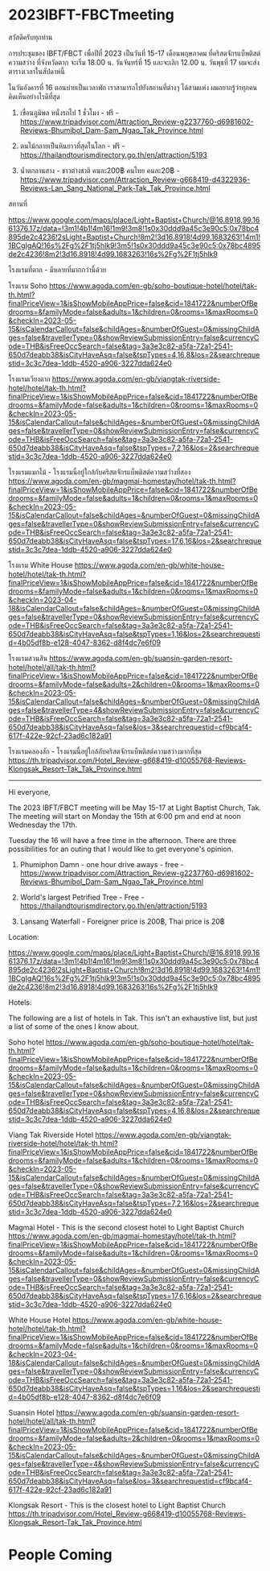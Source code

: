 # 2023IBFT-FBCTmeeting

สวัสดีครับทุกท่าน

การประชุมของ IBFT/FBCT เพื่อปีที่ 2023 เป็นวันที่ 15-17 เดือนพฤษภาคม ที่คริสตจักรแบ็พติสต์ความสว่าง ที่จังหวัดตาก จะเริ่ม 18.00 น. วันจันทร์ที่ 15 และจะเลิก 12.00 น. วันพุธที่ 17 ผมจะส่งตารางเวลาในสัปดาห์นี้

ในวันอังคารที่ 16 ตอนบ่ายเป็นเวลาพัก เราสามารถไปยังสถานที่ต่างๆ ได้สามแห่ง ผมอยากรู้ว่าทุกคนคิดเห็นอย่างไรดีที่สุด

1. เขื่อนภูมิพล หนั่งรถไป 1 ชั่วโมง - ฟรี - https://www.tripadvisor.com/Attraction_Review-g2237760-d6981602-Reviews-Bhumibol_Dam-Sam_Ngao_Tak_Province.html

2. ตนไม้กลายเป็นหินยาวที่สุดในโลก - ฟรี - https://thailandtourismdirectory.go.th/en/attraction/5193

3. น้ำตกลานสาง - ชาวต่างชาติ คนละ200฿ คนไทย คนละ20฿ - https://www.tripadvisor.com/Attraction_Review-g668419-d4322936-Reviews-Lan_Sang_National_Park-Tak_Tak_Province.html

สทานที่

https://www.google.com/maps/place/Light+Baptist+Church/@16.8918,99.1661376,17z/data=!3m1!4b1!4m16!1m9!3m8!1s0x30ddd9a45c3e90c5:0x78bc4895de2c4236!2sLight+Baptist+Church!8m2!3d16.8918!4d99.1683263!14m1!1BCgIgAQ!16s%2Fg%2F1tj5hlk9!3m5!1s0x30ddd9a45c3e90c5:0x78bc4895de2c4236!8m2!3d16.8918!4d99.1683263!16s%2Fg%2F1tj5hlk9

โรงแรมที่ตาก - มีหลายที่มากกว่านี้ด้วย

โรงแรม Soho
https://www.agoda.com/en-gb/soho-boutique-hotel/hotel/tak-th.html?finalPriceView=1&isShowMobileAppPrice=false&cid=1841722&numberOfBedrooms=&familyMode=false&adults=1&children=0&rooms=1&maxRooms=0&checkIn=2023-05-15&isCalendarCallout=false&childAges=&numberOfGuest=0&missingChildAges=false&travellerType=0&showReviewSubmissionEntry=false&currencyCode=THB&isFreeOccSearch=false&tag=3a3e3c82-a5fa-72a1-2541-650d7deabb38&isCityHaveAsq=false&tspTypes=4,16,8&los=2&searchrequestid=3c3c7dea-1ddb-4520-a906-3227dda624e0

โรงแรมเวียงตาก
https://www.agoda.com/en-gb/viangtak-riverside-hotel/hotel/tak-th.html?finalPriceView=1&isShowMobileAppPrice=false&cid=1841722&numberOfBedrooms=&familyMode=false&adults=1&children=0&rooms=1&maxRooms=0&checkIn=2023-05-15&isCalendarCallout=false&childAges=&numberOfGuest=0&missingChildAges=false&travellerType=0&showReviewSubmissionEntry=false&currencyCode=THB&isFreeOccSearch=false&tag=3a3e3c82-a5fa-72a1-2541-650d7deabb38&isCityHaveAsq=false&tspTypes=7,2,16&los=2&searchrequestid=3c3c7dea-1ddb-4520-a906-3227dda624e0

โรงแรมแมกไม้ - โรงแรมนี้อยู่ใกล้กับคริสตจักรแบ็พติสต์ความสว่างที่สอง
https://www.agoda.com/en-gb/magmai-homestay/hotel/tak-th.html?finalPriceView=1&isShowMobileAppPrice=false&cid=1841722&numberOfBedrooms=&familyMode=false&adults=1&children=0&rooms=1&maxRooms=0&checkIn=2023-05-15&isCalendarCallout=false&childAges=&numberOfGuest=0&missingChildAges=false&travellerType=0&showReviewSubmissionEntry=false&currencyCode=THB&isFreeOccSearch=false&tag=3a3e3c82-a5fa-72a1-2541-650d7deabb38&isCityHaveAsq=false&tspTypes=17,6,16&los=2&searchrequestid=3c3c7dea-1ddb-4520-a906-3227dda624e0

โรงแรม White House
https://www.agoda.com/en-gb/white-house-hotel/hotel/tak-th.html?finalPriceView=1&isShowMobileAppPrice=false&cid=1841722&numberOfBedrooms=&familyMode=false&adults=1&children=0&rooms=1&maxRooms=0&checkIn=2023-04-18&isCalendarCallout=false&childAges=&numberOfGuest=0&missingChildAges=false&travellerType=0&showReviewSubmissionEntry=false&currencyCode=THB&isFreeOccSearch=false&tag=3a3e3c82-a5fa-72a1-2541-650d7deabb38&isCityHaveAsq=false&tspTypes=1,16&los=2&searchrequestid=4b05df8b-e128-4047-8362-d8f4dc7e6f09

โรงแรมสวนสิน
https://www.agoda.com/en-gb/suansin-garden-resort-hotel/hotel/all/tak-th.html?finalPriceView=1&isShowMobileAppPrice=false&cid=1841722&numberOfBedrooms=&familyMode=false&adults=2&children=0&rooms=1&maxRooms=0&checkIn=2023-05-15&isCalendarCallout=false&childAges=&numberOfGuest=0&missingChildAges=false&travellerType=4&showReviewSubmissionEntry=false&currencyCode=THB&isFreeOccSearch=false&tag=3a3e3c82-a5fa-72a1-2541-650d7deabb38&isCityHaveAsq=false&los=3&searchrequestid=cf9bcaf4-617f-422e-92cf-23ad6c182a91

โรงแรมคลองสัก - โรงแรมนี้อยู่ใกล้กับคริสตจักรแบ็พติสต์ความสว่างมากที่สุด
https://th.tripadvisor.com/Hotel_Review-g668419-d10055768-Reviews-Klongsak_Resort-Tak_Tak_Province.html

---

Hi everyone,

The 2023 IBFT/FBCT meeting will be May 15-17 at Light Baptist Church, Tak. The meeting will start on Monday the 15th at 6:00 pm and end at noon Wednesday the 17th.

Tuesday the 16 will have a free time in the afternoon. There are three possibilities for an outing that I would like to get everyone's opinion.

1. Phumiphon Damn - one hour drive aways - free - https://www.tripadvisor.com/Attraction_Review-g2237760-d6981602-Reviews-Bhumibol_Dam-Sam_Ngao_Tak_Province.html

2. World's largest Petrified Tree - Free - https://thailandtourismdirectory.go.th/en/attraction/5193

3. Lansang Waterfall - Foreigner price is 200฿, Thai price is 20฿

Location:

https://www.google.com/maps/place/Light+Baptist+Church/@16.8918,99.1661376,17z/data=!3m1!4b1!4m16!1m9!3m8!1s0x30ddd9a45c3e90c5:0x78bc4895de2c4236!2sLight+Baptist+Church!8m2!3d16.8918!4d99.1683263!14m1!1BCgIgAQ!16s%2Fg%2F1tj5hlk9!3m5!1s0x30ddd9a45c3e90c5:0x78bc4895de2c4236!8m2!3d16.8918!4d99.1683263!16s%2Fg%2F1tj5hlk9

Hotels:

The following are a list of hotels in Tak. This isn't an exhaustive list, but just a list of some of the ones I know about.

Soho hotel
https://www.agoda.com/en-gb/soho-boutique-hotel/hotel/tak-th.html?finalPriceView=1&isShowMobileAppPrice=false&cid=1841722&numberOfBedrooms=&familyMode=false&adults=1&children=0&rooms=1&maxRooms=0&checkIn=2023-05-15&isCalendarCallout=false&childAges=&numberOfGuest=0&missingChildAges=false&travellerType=0&showReviewSubmissionEntry=false&currencyCode=THB&isFreeOccSearch=false&tag=3a3e3c82-a5fa-72a1-2541-650d7deabb38&isCityHaveAsq=false&tspTypes=4,16,8&los=2&searchrequestid=3c3c7dea-1ddb-4520-a906-3227dda624e0

Viang Tak Riverside Hotel
https://www.agoda.com/en-gb/viangtak-riverside-hotel/hotel/tak-th.html?finalPriceView=1&isShowMobileAppPrice=false&cid=1841722&numberOfBedrooms=&familyMode=false&adults=1&children=0&rooms=1&maxRooms=0&checkIn=2023-05-15&isCalendarCallout=false&childAges=&numberOfGuest=0&missingChildAges=false&travellerType=0&showReviewSubmissionEntry=false&currencyCode=THB&isFreeOccSearch=false&tag=3a3e3c82-a5fa-72a1-2541-650d7deabb38&isCityHaveAsq=false&tspTypes=7,2,16&los=2&searchrequestid=3c3c7dea-1ddb-4520-a906-3227dda624e0

Magmai Hotel - This is the second closest hotel to Light Baptist Church
https://www.agoda.com/en-gb/magmai-homestay/hotel/tak-th.html?finalPriceView=1&isShowMobileAppPrice=false&cid=1841722&numberOfBedrooms=&familyMode=false&adults=1&children=0&rooms=1&maxRooms=0&checkIn=2023-05-15&isCalendarCallout=false&childAges=&numberOfGuest=0&missingChildAges=false&travellerType=0&showReviewSubmissionEntry=false&currencyCode=THB&isFreeOccSearch=false&tag=3a3e3c82-a5fa-72a1-2541-650d7deabb38&isCityHaveAsq=false&tspTypes=17,6,16&los=2&searchrequestid=3c3c7dea-1ddb-4520-a906-3227dda624e0

White House Hotel
https://www.agoda.com/en-gb/white-house-hotel/hotel/tak-th.html?finalPriceView=1&isShowMobileAppPrice=false&cid=1841722&numberOfBedrooms=&familyMode=false&adults=1&children=0&rooms=1&maxRooms=0&checkIn=2023-04-18&isCalendarCallout=false&childAges=&numberOfGuest=0&missingChildAges=false&travellerType=0&showReviewSubmissionEntry=false&currencyCode=THB&isFreeOccSearch=false&tag=3a3e3c82-a5fa-72a1-2541-650d7deabb38&isCityHaveAsq=false&tspTypes=1,16&los=2&searchrequestid=4b05df8b-e128-4047-8362-d8f4dc7e6f09

Suansin Hotel
https://www.agoda.com/en-gb/suansin-garden-resort-hotel/hotel/all/tak-th.html?finalPriceView=1&isShowMobileAppPrice=false&cid=1841722&numberOfBedrooms=&familyMode=false&adults=2&children=0&rooms=1&maxRooms=0&checkIn=2023-05-15&isCalendarCallout=false&childAges=&numberOfGuest=0&missingChildAges=false&travellerType=4&showReviewSubmissionEntry=false&currencyCode=THB&isFreeOccSearch=false&tag=3a3e3c82-a5fa-72a1-2541-650d7deabb38&isCityHaveAsq=false&los=3&searchrequestid=cf9bcaf4-617f-422e-92cf-23ad6c182a91

Klongsak Resort - This is the closest hotel to Light Baptist Church
https://th.tripadvisor.com/Hotel_Review-g668419-d10055768-Reviews-Klongsak_Resort-Tak_Tak_Province.html

# People Coming

